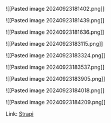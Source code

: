 ![[Pasted image 20240923181402.png]]

![[Pasted image 20240923181439.png]]

![[Pasted image 20240923181636.png]]

![[Pasted image 20240923183115.png]]

![[Pasted image 20240923183324.png]]

![[Pasted image 20240923183537.png]]

![[Pasted image 20240923183905.png]]

![[Pasted image 20240923184018.png]]

![[Pasted image 20240923184209.png]]

Link: [Strapi](https://docs.google.com/presentation/d/1tDRIv1zG0FpH-1GnznTroEG5xgxNJ7rG0eVXkCJeT2Q/edit#slide=id.g8565c632f8_0_0)
